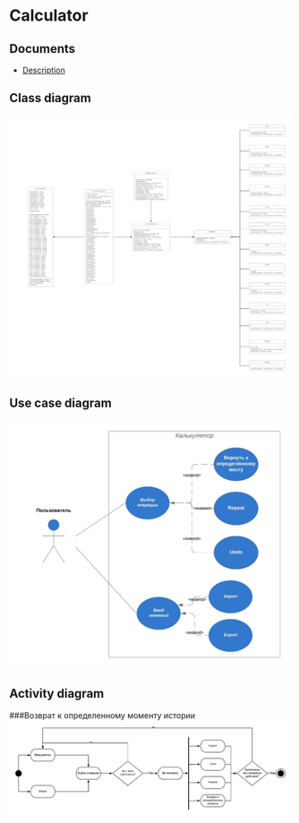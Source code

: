 # Calculator
## Documents
* [Description](https://docviewer.yandex.by/view/251000057/?*=Q79rIyOSr3Oas0DhDA1swO5rJZd7InVybCI6InlhLWRpc2stcHVibGljOi8vNHMzalErQ2t2Um94c0ZjWUdNOUxGSksrWHIydGNON1FTNnNtNDJQWGVpSERHNVhFWDRYR0ExSDdhSFlVOUtrdHEvSjZicG1SeU9Kb25UM1ZvWG5EYWc9PTov0JvQsNCx0L7RgNCw0YLQvtGA0L3Ri9C1LzQuINCa0LDQu9GM0LrRg9C70Y%2FRgtC%2B0YAgKDEpLmRvYyIsInRpdGxlIjoiNC4g0JrQsNC70YzQutGD0LvRj9GC0L7RgCAoMSkuZG9jIiwibm9pZnJhbWUiOmZhbHNlLCJ1aWQiOiIyNTEwMDAwNTciLCJ0cyI6MTU3NzI3NjIzOTQxMiwieXUiOiI2MjY0MzQ2MjQxNTM4OTg4NTUzIn0%3D/ "description of project")
## Class diagram
![Class diagram](https://raw.githubusercontent.com/OblakoO/MyCalculator/master/Class%20Diagram%20with%20UML%20Notation.jpeg)
## Use case diagram
![Use case diagram](https://raw.githubusercontent.com/OblakoO/MyCalculator/master/Basic%20Use%20Case%20Diagram.jpeg)
## Activity diagram
###Возврат к определенному моменту истории
![Activity diagram](https://raw.githubusercontent.com/OblakoO/MyCalculator/master/Blank%20Diagram.jpeg)
